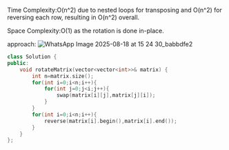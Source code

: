 Time Complexity:O(n^2) due to nested loops for transposing and O(n^2) for reversing each row, resulting in O(n^2) overall.

Space Complexity:O(1) as the rotation is done in-place.

approach: ![WhatsApp Image 2025-08-18 at 15 24 30_babbdfe2](https://github.com/user-attachments/assets/eb714c5f-662e-4b93-92f7-742a738001fe)


```cpp
class Solution {
public:
    void rotateMatrix(vector<vector<int>>& matrix) {
        int n=matrix.size();
        for(int i=0;i<n;i++){
            for(int j=0;j<i;j++){
                swap(matrix[i][j],matrix[j][i]);
            }
        }
        for(int i=0;i<n;i++){
            reverse(matrix[i].begin(),matrix[i].end());
        }
    }
};

